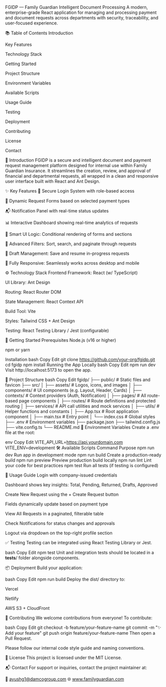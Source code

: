 FGIDP — Family Guardian Intelligent Document Processing
A modern, enterprise-grade React application for managing and processing payment and document requests across departments with security, traceability, and user-focused experience.

📚 Table of Contents
Introduction

Key Features

Technology Stack

Getting Started

Project Structure

Environment Variables

Available Scripts

Usage Guide

Testing

Deployment

Contributing

License

Contact

🔰 Introduction
FGIDP is a secure and intelligent document and payment request management platform designed for internal use within Family Guardian Insurance. It streamlines the creation, review, and approval of financial and departmental requests, all wrapped in a clean and responsive user interface built with React and Ant Design.

✨ Key Features
🔐 Secure Login System with role-based access

🧾 Dynamic Request Forms based on selected payment types

📬 Notification Panel with real-time status updates

📊 Interactive Dashboard showing real-time analytics of requests

🧠 Smart UI Logic: Conditional rendering of forms and sections

🔎 Advanced Filters: Sort, search, and paginate through requests

📂 Draft Management: Save and resume in-progress requests

📱 Fully Responsive: Seamlessly works across desktop and mobile

⚙️ Technology Stack
Frontend Framework: React (w/ TypeScript)

UI Library: Ant Design

Routing: React Router DOM

State Management: React Context API

Build Tool: Vite

Styles: Tailwind CSS + Ant Design

Testing: React Testing Library / Jest (configurable)

🚀 Getting Started
Prerequisites
Node.js (v16 or higher)

npm or yarn

Installation
bash
Copy
Edit
git clone https://github.com/your-org/fgidp.git
cd fgidp
npm install
Running the App Locally
bash
Copy
Edit
npm run dev
Visit http://localhost:5173 to open the app.

📁 Project Structure
bash
Copy
Edit
fgidp/
├── public/                 # Static files and favicon
├── src/
│   ├── assets/             # Logos, icons, and images
│   ├── components/         # UI components (e.g. Layout, Header, Cards)
│   ├── contexts/           # Context providers (Auth, Notification)
│   ├── pages/              # All route-based page components
│   ├── routes/             # Route definitions and protected routing
│   ├── services/           # API call utilities and mock services
│   ├── utils/              # Helper functions and constants
│   ├── App.tsx             # Root application component
│   ├── main.tsx            # Entry point
│   └── index.css           # Global styles
├── .env                    # Environment variables
├── package.json
├── tailwind.config.js
├── vite.config.ts
└── README.md
🔑 Environment Variables
Create a .env file at the root:

env
Copy
Edit
VITE_API_URL=https://api.yourdomain.com
VITE_ENV=development
🛠 Available Scripts
Command	Purpose
npm run dev	Run app in development mode
npm run build	Create a production-ready build
npm run preview	Preview production build locally
npm run lint	Lint your code for best practices
npm test	Run all tests (if testing is configured)

📌 Usage Guide
Login with company-issued credentials

Dashboard shows key insights: Total, Pending, Returned, Drafts, Approved

Create New Request using the + Create Request button

Fields dynamically update based on payment type

View All Requests in a paginated, filterable table

Check Notifications for status changes and approvals

Logout via dropdown on the top-right profile section

✅ Testing
Testing can be integrated using React Testing Library or Jest.

bash
Copy
Edit
npm test
Unit and integration tests should be located in a __tests__/ folder alongside components.

📦 Deployment
Build your application:

bash
Copy
Edit
npm run build
Deploy the dist/ directory to:

Vercel

Netlify

AWS S3 + CloudFront

🤝 Contributing
We welcome contributions from everyone! To contribute:

bash
Copy
Edit
git checkout -b feature/your-feature-name
git commit -m "✨ Add your feature"
git push origin feature/your-feature-name
Then open a Pull Request.

Please follow our internal code style guide and naming conventions.

📄 License
This project is licensed under the MIT License.

📬 Contact
For support or inquiries, contact the project maintainer at:

📧 ayushg1@damcogroup.com
🌐 www.familyguardian.com

